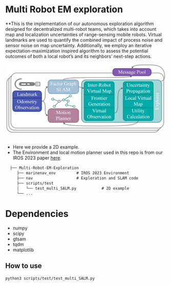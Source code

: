 # Multi Robot EM exploration
**This is the implementation of our autonomous exploration algorithm designed for decentralized multi-robot teams, which takes into account map and localization uncertainties of range-sensing
mobile robots. Virtual landmarks are used to quantify the combined impact of process noise and sensor noise on map uncertainty. Additionally, we employ an iterative expectation-maximization inspired algorithm to assess the potential outcomes of both a local robot’s and its neighbors’ next-step actions.
<p align="center"><img src="real_pipeline.jpeg" width=600></p>

##
 - Here we provide a 2D example.
 - The Environment and local motion planner used in this repo is from our IROS 2023 paper [here](https://github.com/RobustFieldAutonomyLab/Distributional_RL_Navigation).
```
  ├── Multi-Robot-EM-Exploration
     ├── marinenav_env         # IROS 2023 Environment
     ├── nav                   # Exploration and SLAM code
     ├── scripts/test
     │   └── test_multi_SALM.py           # 2D example
     └── ...
```
# Dependencies
- numpy
- scipy
- gtsam
- tqdm
- matplotlib

## How to use
```bash
python3 scripts/test/test_multi_SALM.py 
```
